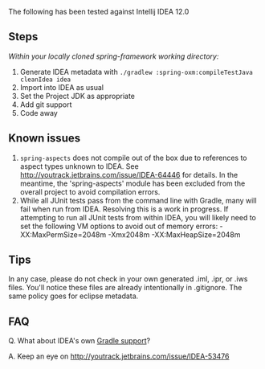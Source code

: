The following has been tested against Intellij IDEA 12.0

## Steps

_Within your locally cloned spring-framework working directory:_

1. Generate IDEA metadata with `./gradlew :spring-oxm:compileTestJava cleanIdea idea`
2. Import into IDEA as usual
3. Set the Project JDK as appropriate
4. Add git support
5. Code away

## Known issues

1. `spring-aspects` does not compile out of the box due to references to aspect types unknown to IDEA.
See http://youtrack.jetbrains.com/issue/IDEA-64446 for details. In the meantime, the 'spring-aspects'
module has been excluded from the overall project to avoid compilation errors.
2. While all JUnit tests pass from the command line with Gradle, many will fail when run from IDEA.
Resolving this is a work in progress. If attempting to run all JUnit tests from within IDEA, you will
likely need to set the following VM options to avoid out of memory errors:
    -XX:MaxPermSize=2048m -Xmx2048m -XX:MaxHeapSize=2048m

## Tips

In any case, please do not check in your own generated .iml, .ipr, or .iws files.
You'll notice these files are already intentionally in .gitignore. The same policy goes for eclipse metadata.

## FAQ

Q. What about IDEA's own [Gradle support](http://confluence.jetbrains.net/display/IDEADEV/Gradle+integration)?

A. Keep an eye on http://youtrack.jetbrains.com/issue/IDEA-53476
